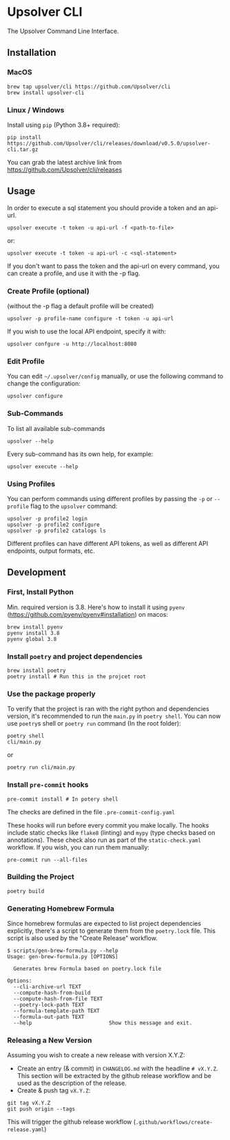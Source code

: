 # Upsolver CLI
The Upsolver Command Line Interface.

## Installation

### MacOS

```commandline
brew tap upsolver/cli https://github.com/Upsolver/cli
brew install upsolver-cli
```

### Linux / Windows
Install using `pip` (Python 3.8+ required):

```commandline
pip install https://github.com/Upsolver/cli/releases/download/v0.5.0/upsolver-cli.tar.gz
```

You can grab the latest archive link from https://github.com/Upsolver/cli/releases

## Usage
In order to execute a sql statement you should provide a token and an api-url.
```commandline
upsolver execute -t token -u api-url -f <path-to-file>
```
or:
```commandline
upsolver execute -t token -u api-url -c <sql-statement>
```
If you don't want to pass the token and the api-url on every command, you can create a profile, and use it with the -p flag.

### Create Profile (optional)
(without the -p flag a default profile will be created)
```commandline
upsolver -p profile-name configure -t token -u api-url
```

If you wish to use the local API endpoint, specify it with:
```commandline
upsolver confgure -u http://localhost:8080
```

### Edit Profile
You can edit `~/.upsolver/config` manually, or use the following command to change the configuration:

```commandline
upsolver configure
```

### Sub-Commands
To list all available sub-commands
```commandline
upsolver --help
```

Every sub-command has its own help, for example:
```commandline
upsolver execute --help
```

### Using Profiles
You can perform commands using different profiles by passing the `-p` or `--profile` flag to the `upsolver` command:

```commandline
upsolver -p profile2 login
upsolver -p profile2 configure
upsolver -p profile2 catalogs ls
```

Different profiles can have different API tokens, as well as different API endpoints, output formats, etc.


## Development

### First, Install Python
Min. required version is 3.8. Here's how to install it using `pyenv` (https://github.com/pyenv/pyenv#installation) on macos:

```commandline
brew install pyenv
pyenv install 3.8
pyenv global 3.8
```

### Install `poetry` and project dependencies

```commandline
brew install poetry
poetry install # Run this in the projcet root
```
### Use the package properly
To verify that the project is ran with the right python and dependencies version, it's recommended to run the `main.py` in `poetry shell`.
You can now use `poetry`s shell or `poetry run` command (In the root folder):
```commandline
poetry shell
cli/main.py
```

or

```commandline
poetry run cli/main.py
```

### Install `pre-commit` hooks
```commandline
pre-commit install # In potery shell
```
The checks are defined in the file `.pre-commit-config.yaml`

These hooks will run before every commit you make locally. The hooks include static checks like `flake8` (linting) and `mypy` (type checks based on annotations). These check also run as part of the `static-check.yaml` workflow. If you wish, you can run them manually:

```commandline
pre-commit run --all-files
```

### Building the Project

```commandline
poetry build
```

### Generating Homebrew Formula
Since homebrew formulas are expected to list project dependencies explicitly, there's a script to generate them from the `poetry.lock` file. This script is also used by the "Create Release" workflow.

```commandline
$ scripts/gen-brew-formula.py --help
Usage: gen-brew-formula.py [OPTIONS]

  Generates brew Formula based on poetry.lock file

Options:
  --cli-archive-url TEXT
  --compute-hash-from-build
  --compute-hash-from-file TEXT
  --poetry-lock-path TEXT
  --formula-template-path TEXT
  --formula-out-path TEXT
  --help                         Show this message and exit.
```

### Releasing a New Version
Assuming you wish to create a new release with version X.Y.Z:

- Create an entry (& commit) in `CHANGELOG.md` with the headline `# vX.Y.Z`. This section will be extracted by the github release workflow and be used as the description of the release.
- Create & push tag `vX.Y.Z`:

```commandline
git tag vX.Y.Z
git push origin --tags
```

This will trigger the github release workflow (`.github/workflows/create-release.yaml`)
